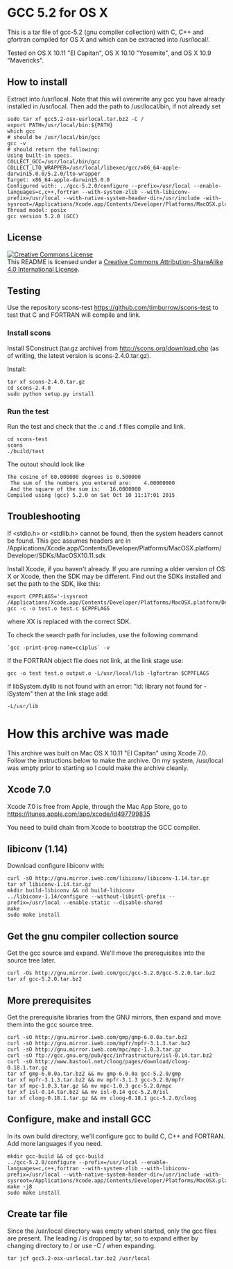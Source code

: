 # GCC 5.2 for OS X #

This is a tar file of gcc-5.2 (gnu compiler collection) with C, C++ and gfortran compiled for OS X and which can be extracted into /usr/local/. 

Tested on OS X 10.11 "El Capitan", OS X 10.10 "Yosemite", and OS X 10.9 "Mavericks".

## How to install ##

Extract into /usr/local. Note that this will overwrite any gcc you have already installed in /usr/local. Then add the path to /usr/local/bin, if not already set

```
sudo tar xf gcc5.2-osx-usrlocal.tar.bz2 -C /
export PATH=/usr/local/bin:${PATH}
which gcc
# should be /usr/local/bin/gcc
gcc -v
# should return the following:
Using built-in specs.
COLLECT_GCC=/usr/local/bin/gcc
COLLECT_LTO_WRAPPER=/usr/local/libexec/gcc/x86_64-apple-darwin15.0.0/5.2.0/lto-wrapper
Target: x86_64-apple-darwin15.0.0
Configured with: ../gcc-5.2.0/configure --prefix=/usr/local --enable-languages=c,c++,fortran --with-system-zlib --with-libiconv-prefix=/usr/local --with-native-system-header-dir=/usr/include -with-sysroot=/Applications/Xcode.app/Contents/Developer/Platforms/MacOSX.platform/Developer/SDKs/MacOSX10.11.sdk
Thread model: posix
gcc version 5.2.0 (GCC) 
```

## License ##
 
<a rel="license" href="http://creativecommons.org/licenses/by-sa/4.0/"><img alt="Creative Commons License" style="border-width:0" src="https://i.creativecommons.org/l/by-sa/4.0/88x31.png" /></a><br />This README is licensed under a <a rel="license" href="http://creativecommons.org/licenses/by-sa/4.0/">Creative Commons Attribution-ShareAlike 4.0 International License</a>.

## Testing ##

Use the repository scons-test https://github.com/timburrow/scons-test to test that C and FORTRAN will compile and link. 

### Install scons ###

Install SConstruct (tar.gz archive) from http://scons.org/download.php (as of writing, the latest version is scons-2.4.0.tar.gz).

Install:

```
tar xf scons-2.4.0.tar.gz
cd scons-2.4.0
sudo python setup.py install
```

### Run the test ###

Run the test and check that the .c and .f files compile and link.

```
cd scons-test
scons
./build/test
```

The outout should look like

```
The cosine of 60.000000 degrees is 0.500000 
 The sum of the numbers you entered are:    4.00000000    
 And the square of the sum is:   16.0000000    
Compiled using (gcc) 5.2.0 on Sat Oct 10 11:17:01 2015
```

## Troubleshooting ##

If <stdio.h> or <stdlib.h> cannot be found, then the system headers cannot be found. This gcc assumes headers are in /Applications/Xcode.app/Contents/Developer/Platforms/MacOSX.platform/Developer/SDKs/MacOSX10.11.sdk

Install Xcode, if you haven't already. If you are running a older version of OS X or Xcode, then the SDK may be different. Find out the SDKs installed and set the path to the SDK, like this:

```
export CPPFLAGS='-isysroot /Applications/Xcode.app/Contents/Developer/Platforms/MacOSX.platform/Developer/SDKs/MacOSX10.XX.sdk'
gcc -c -o test.o test.c $CPPFLAGS
```
where XX is replaced with the correct SDK.

To check the search path for includes, use the following command

```
`gcc -print-prog-name=cc1plus` -v
```

If the FORTRAN object file does not link, at the link stage use:

```
gcc -o test test.o output.o -L/usr/local/lib -lgfortran $CPPFLAGS
```

If libSystem.dylib is not found with an error: "ld: library not found for -lSystem" then at the link stage add:

```
-L/usr/lib
```

# How this archive was made #

This archive was built on Mac OS X 10.11 "El Capitan" using Xcode 7.0. Follow the instructions below to make the archive. On my system, /usr/local was empty prior to starting so I could make the archive cleanly.

## Xcode 7.0 ##

Xcode 7.0 is free from Apple, through the Mac App Store, go to https://itunes.apple.com/app/xcode/id497799835

You need to build chain from Xcode to bootstrap the GCC compiler.

## libiconv (1.14) ##

Download configure libiconv with:

```
curl -sO http://gnu.mirror.iweb.com/libiconv/libiconv-1.14.tar.gz
tar xf libiconv-1.14.tar.gz
mkdir build-libiconv && cd build-libiconv
../libiconv-1.14/configure --without-libintl-prefix --prefix=/usr/local --enable-static --disable-shared
make
sudo make install
```

## Get the gnu compiler collection source ##

Get the gcc source and expand. We'll move the prerequisites into the source tree later.

```
curl -Os http://gnu.mirror.iweb.com/gcc/gcc-5.2.0/gcc-5.2.0.tar.bz2
tar xf gcc-5.2.0.tar.bz2
```

## More prerequisites ##

Get the prerequisite libraries from the GNU mirrors, then expand and move them into the gcc source tree.

```
curl -sO http://gnu.mirror.iweb.com/gmp/gmp-6.0.0a.tar.bz2
curl -sO http://gnu.mirror.iweb.com/mpfr/mpfr-3.1.3.tar.bz2
curl -sO http://gnu.mirror.iweb.com/mpc/mpc-1.0.3.tar.gz
curl -sO ftp://gcc.gnu.org/pub/gcc/infrastructure/isl-0.14.tar.bz2
curl -sO http://www.bastoul.net/cloog/pages/download/cloog-0.18.1.tar.gz
tar xf gmp-6.0.0a.tar.bz2 && mv gmp-6.0.0a gcc-5.2.0/gmp
tar xf mpfr-3.1.3.tar.bz2 && mv mpfr-3.1.3 gcc-5.2.0/mpfr
tar xf mpc-1.0.3.tar.gz && mv mpc-1.0.3 gcc-5.2.0/mpc
tar xf isl-0.14.tar.bz2 && mv isl-0.14 gcc-5.2.0/isl
tar xf cloog-0.18.1.tar.gz && mv cloog-0.18.1 gcc-5.2.0/cloog
```

## Configure, make and install GCC ##

In its own build directory, we'll configure gcc to build C, C++ and FORTRAN. Add more languages if you need.

```
mkdir gcc-build && cd gcc-build
../gcc-5.2.0/configure --prefix=/usr/local --enable-languages=c,c++,fortran --with-system-zlib --with-libiconv-prefix=/usr/local --with-native-system-header-dir=/usr/include -with-sysroot=/Applications/Xcode.app/Contents/Developer/Platforms/MacOSX.platform/Developer/SDKs/MacOSX10.11.sdk
make -j8
sudo make install
```

## Create tar file ##

Since the /usr/local directory was empty whenI started, only the gcc files are present. The leading / is dropped by tar, so to expand either by changing directory to / or use -C / when expanding.

```
tar jcf gcc5.2-osx-usrlocal.tar.bz2 /usr/local
```


